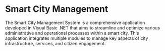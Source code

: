 # Smart City Management
 The Smart City Management System is a comprehensive application developed in Visual Basic .NET that aims to streamline and optimize various administrative and operational processes within a smart city. This application integrates multiple modules to manage key aspects of city infrastructure, services, and citizen engagement.

